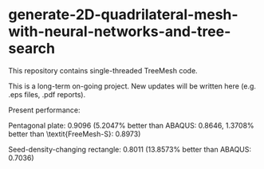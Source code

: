 # generate-2D-quadrilateral-mesh-with-neural-networks-and-tree-search
This repository contains single-threaded TreeMesh code.

This is a long-term on-going project. New updates will be written here (e.g. .eps files, .pdf reports).

Present performance:

Pentagonal plate: 0.9096 (5.2047% better than ABAQUS: 0.8646, 1.3708% better than \textit{FreeMesh-S}: 0.8973)

Seed-density-changing rectangle: 0.8011 (13.8573% better than ABAQUS: 0.7036)
